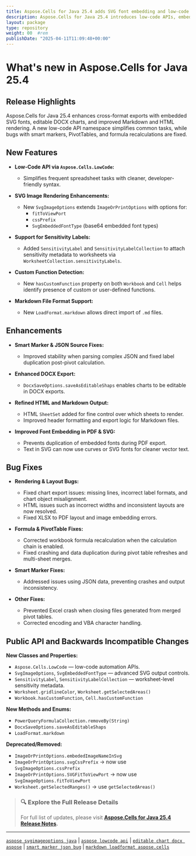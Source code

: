 ```yaml
---
title: Aspose.Cells for Java 25.4 adds SVG font embedding and low-code API
description: Aspose.Cells for Java 25.4 introduces low-code APIs, embedded SVG fonts, DOCX chart editing, smart marker fixes, and enhanced HTML, MD, and PDF export.
layout: package
type: repository
weight: 00	#rem
publishDate: "2025-04-11T11:09:48+00:00"
---
```


# What's new in Aspose.Cells for Java 25.4

## Release Highlights

Aspose.Cells for Java 25.4 enhances cross-format exports with embedded SVG fonts, editable DOCX charts, and improved Markdown and HTML rendering. A new low-code API namespace simplifies common tasks, while bugs with smart markers, PivotTables, and formula recalculations are fixed.

## New Features

- **Low-Code API via `Aspose.Cells.LowCode`:**
  - Simplifies frequent spreadsheet tasks with cleaner, developer-friendly syntax.

- **SVG Image Rendering Enhancements:**
  - New `SvgImageOptions` extends `ImageOrPrintOptions` with options for:
    - `fitToViewPort`
    - `cssPrefix`
    - `SvgEmbeddedFontType` (base64 embedded font types)

- **Support for Sensitivity Labels:**
  - Added `SensitivityLabel` and `SensitivityLabelCollection` to attach sensitivity metadata to worksheets via `WorksheetCollection.sensitivityLabels`.

- **Custom Function Detection:**
  - New `hasCustomFunction` property on both `Workbook` and `Cell` helps identify presence of custom or user-defined functions.

- **Markdown File Format Support:**
  - New `LoadFormat.markdown` allows direct import of `.md` files.

## Enhancements

- **Smart Marker & JSON Source Fixes:**
  - Improved stability when parsing complex JSON and fixed label duplication post-pivot calculation.

- **Enhanced DOCX Export:**
  - `DocxSaveOptions.saveAsEditableShaps` enables charts to be editable in DOCX exports.

- **Refined HTML and Markdown Output:**
  - HTML `SheetSet` added for fine control over which sheets to render.
  - Improved header formatting and export logic for Markdown files.

- **Improved Font Embedding in PDF & SVG:**
  - Prevents duplication of embedded fonts during PDF export.
  - Text in SVG can now use curves or SVG fonts for cleaner vector text.

## Bug Fixes

- **Rendering & Layout Bugs:**
  - Fixed chart export issues: missing lines, incorrect label formats, and chart object misalignment.
  - HTML issues such as incorrect widths and inconsistent layouts are now resolved.
  - Fixed XLSX to PDF layout and image embedding errors.

- **Formula & PivotTable Fixes:**
  - Corrected workbook formula recalculation when the calculation chain is enabled.
  - Fixed crashing and data duplication during pivot table refreshes and multi-sheet merges.

- **Smart Marker Fixes:**
  - Addressed issues using JSON data, preventing crashes and output inconsistency.

- **Other Fixes:**
  - Prevented Excel crash when closing files generated from merged pivot tables.
  - Corrected encoding and VBA character handling.

## Public API and Backwards Incompatible Changes

**New Classes and Properties:**
- `Aspose.Cells.LowCode` — low-code automation APIs.
- `SvgImageOptions`, `SvgEmbeddedFontType` — advanced SVG output controls.
- `SensitivityLabel`, `SensitivityLabelCollection` — worksheet-level sensitivity metadata.
- `Worksheet.gridlineColor`, `Worksheet.getSelectedAreas()`
- `Workbook.hasCustomFunction`, `Cell.hasCustomFunction`

**New Methods and Enums:**
- `PowerQueryFormulaCollection.removeBy(String)`
- `DocxSaveOptions.saveAsEditableShaps`
- `LoadFormat.markdown`

**Deprecated/Removed:**
- `ImageOrPrintOptions.embededImageNameInSvg`
- `ImageOrPrintOptions.svgCssPrefix` → now use `SvgImageOptions.cssPrefix`
- `ImageOrPrintOptions.SVGFitToViewPort` → now use `SvgImageOptions.fitToViewPort`
- `Worksheet.getSelectedRanges()` → use `getSelectedAreas()`

> ### 🔍 Explore the Full Release Details
>
> For full list of updates, please visit **[Aspose.Cells for Java 25.4 Release Notes](https://releases.aspose.com/cells/java/release-notes/2025/aspose-cells-for-java-25-4-release-notes/).**

---

[`aspose svgimageoptions java`](https://search.aspose.com/q/aspose-svgimageoptions-java.html) | [`aspose lowcode api`](https://search.aspose.com/q/aspose-lowcode-api.html) | [`editable chart docx aspose`](https://search.aspose.com/q/editable-chart-docx-aspose.html) | [`smart marker json bug`](https://search.aspose.com/q/smart-marker-json-bug.html) | [`markdown loadformat aspose.cells`](https://search.aspose.com/q/markdown-loadformat-aspose-cells.html)
